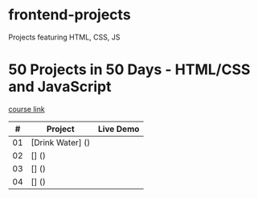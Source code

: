 # frontend-projects

Projects featuring HTML, CSS, JS

# 50 Projects in 50 Days - HTML/CSS and JavaScript

[course link](https://www.udemy.com/course/50-projects-50-days/)

|  #  | Project          | Live Demo |
| :-: | ---------------- | --------- |
| 01  | [Drink Water] () |           |
| 02  | [] ()            |           |
| 03  | [] ()            |           |
| 04  | [] ()            |           |
